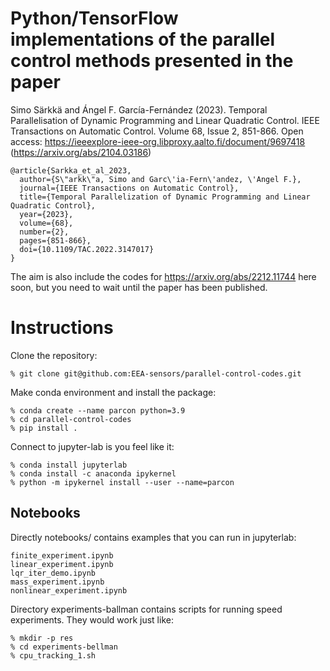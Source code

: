 # Python/TensorFlow implementations of the parallel control methods presented in the paper

Simo Särkkä and Ángel F. García-Fernández (2023). Temporal Parallelisation of Dynamic Programming and Linear Quadratic Control. IEEE Transactions on Automatic Control. Volume 68, Issue 2, 851-866. Open access: https://ieeexplore-ieee-org.libproxy.aalto.fi/document/9697418 (https://arxiv.org/abs/2104.03186)

```
@article{Sarkka_et_al_2023,
  author={S\"arkk\"a, Simo and Garc\'ia-Fern\'andez, \'Angel F.},
  journal={IEEE Transactions on Automatic Control}, 
  title={Temporal Parallelization of Dynamic Programming and Linear Quadratic Control}, 
  year={2023},
  volume={68},
  number={2},
  pages={851-866},
  doi={10.1109/TAC.2022.3147017}
}
```

The aim is also include the codes for https://arxiv.org/abs/2212.11744 here soon, but you need to wait until the paper has been published.

# Instructions

Clone the repository:

```
% git clone git@github.com:EEA-sensors/parallel-control-codes.git
```

Make conda environment and install the package:

```
% conda create --name parcon python=3.9
% cd parallel-control-codes
% pip install .
```

Connect to jupyter-lab is you feel like it:

```
% conda install jupyterlab
% conda install -c anaconda ipykernel
% python -m ipykernel install --user --name=parcon
```

## Notebooks

Directly notebooks/ contains examples that you can run in jupyterlab:

```
finite_experiment.ipynb
linear_experiment.ipynb
lqr_iter_demo.ipynb
mass_experiment.ipynb
nonlinear_experiment.ipynb
```

Directory experiments-ballman contains scripts for running speed experiments. They would work just like:

```
% mkdir -p res
% cd experiments-bellman
% cpu_tracking_1.sh
```

